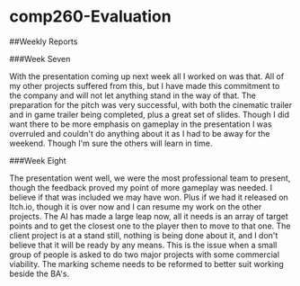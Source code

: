 # comp260-Evaluation
##Weekly Reports

###Week Seven

With the presentation coming up next week all I worked on was that. All of my other projects suffered from this, but I have made this commitment to the company and will not let anything stand in the way of that. The preparation for the pitch was very successful, with both the cinematic trailer and in game trailer being completed, plus a great set of slides. Though I did want there to be more emphasis on gameplay in the presentation I was overruled and couldn't do anything about it as I had to be away for the weekend. Though I'm sure the others will learn in time.  

###Week Eight

The presentation went well, we were the most professional team to present, though the feedback proved my point of more gameplay was needed. I believe if that was included we may have won. Plus if we had it released on Itch.io, though it is over now and I can resume my work on the other projects. The AI has made a large leap now, all it needs is an array of target points and to get the closest one to the player then to move to that one. The client project is at a stand still, nothing is being done about it, and I don't believe that it will be ready by any means. This is the issue when a small group of people is asked to do two major projects with some commercial viability. The marking scheme needs to be reformed to better suit working beside the BA's.